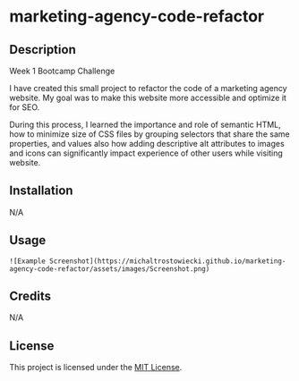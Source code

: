 # marketing-agency-code-refactor

## Description

Week 1 Bootcamp Challenge

I have created this small project to refactor the code of a marketing agency website. My goal was to make this website more accessible and optimize it for SEO. 

During this process, I learned the importance and role of semantic HTML, how to minimize size of CSS files by grouping selectors that share the same properties, and values also how adding descriptive alt attributes to images and icons can significantly impact experience of other users while visiting website.

## Installation

N/A

## Usage
  
    ![Example Screenshot](https://michaltrostowiecki.github.io/marketing-agency-code-refactor/assets/images/Screenshot.png)
    
## Credits 

N/A

## License

This project is licensed under the [MIT License](LICENSE).
